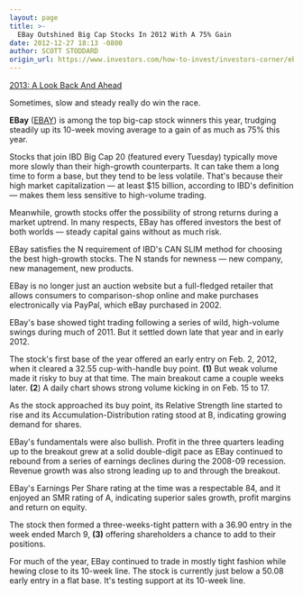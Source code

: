 ```yaml
---
layout: page
title: >-
  EBay Outshined Big Cap Stocks In 2012 With A 75% Gain
date: 2012-12-27 18:13 -0800
author: SCOTT STODDARD
origin_url: https://www.investors.com/how-to-invest/investors-corner/ebay-among-2012-top-big-cap-stocks/
---
```


[2013: A Look Back And Ahead](http://news.investors.com/special-report/638663-2013-a-look-back-and-ahead.aspx)

Sometimes, slow and steady really do win the race.

**EBay** ([EBAY](https://research.investors.com/quote.aspx?symbol=EBAY)) is among the top big-cap stock winners this year, trudging steadily up its 10-week moving average to a gain of as much as 75% this year.

Stocks that join IBD Big Cap 20 (featured every Tuesday) typically move more slowly than their high-growth counterparts. It can take them a long time to form a base, but they tend to be less volatile. That's because their high market capitalization — at least \$15 billion, according to IBD's definition — makes them less sensitive to high-volume trading.

Meanwhile, growth stocks offer the possibility of strong returns during a market uptrend. In many respects, EBay has offered investors the best of both worlds — steady capital gains without as much risk.

EBay satisfies the N requirement of IBD's CAN SLIM method for choosing the best high-growth stocks. The N stands for newness — new company, new management, new products.

EBay is no longer just an auction website but a full-fledged retailer that allows consumers to comparison-shop online and make purchases electronically via PayPal, which eBay purchased in 2002.

EBay's base showed tight trading following a series of wild, high-volume swings during much of 2011. But it settled down late that year and in early 2012.

The stock's first base of the year offered an early entry on Feb. 2, 2012, when it cleared a 32.55 cup-with-handle buy point. **(1)** But weak volume made it risky to buy at that time. The main breakout came a couple weeks later. **(2**) A daily chart shows strong volume kicking in on Feb. 15 to 17.

As the stock approached its buy point, its Relative Strength line started to rise and its Accumulation-Distribution rating stood at B, indicating growing demand for shares.

EBay's fundamentals were also bullish. Profit in the three quarters leading up to the breakout grew at a solid double-digit pace as EBay continued to rebound from a series of earnings declines during the 2008-09 recession. Revenue growth was also strong leading up to and through the breakout.

EBay's Earnings Per Share rating at the time was a respectable 84, and it enjoyed an SMR rating of A, indicating superior sales growth, profit margins and return on equity.

The stock then formed a three-weeks-tight pattern with a 36.90 entry in the week ended March 9, **(3)** offering shareholders a chance to add to their positions.

For much of the year, EBay continued to trade in mostly tight fashion while hewing close to its 10-week line. The stock is currently just below a 50.08 early entry in a flat base. It's testing support at its 10-week line.
